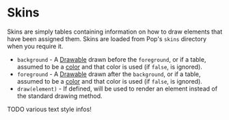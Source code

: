 # Skins

Skins are simply tables containing information on how to draw elements that have
been assigned them. Skins are loaded from Pop's `skins` directory when you
require it.

- `background` - A [Drawable][1] drawn before the `foreground`, or if a table,
  assumed to be a [color][2] and that color is used (if `false`, is ignored).
- `foreground` - A [Drawable][1] drawn after the `background`, or if a table,
  assumed to be a [color][2] and that color is used (if `false`, is ignored).
- `draw(element)` - If defined, will be used to render an element instead of the
  standard drawing method.

TODO various text style infos!

[1]: https://love2d.org/wiki/Drawable
[2]: https://love2d.org/wiki/love.graphics.setColor

